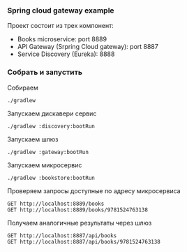 ### Spring cloud gateway example

Проект состоит из трех компонент:
+ Books microservice: port 8889
+ API Gateway (Srpring Cloud gateway): port 8887
+ Service Discovery (Eureka): 8888

### Собрать и запустить

Собираем
```
./gradlew
```

Запускаем дискавери сервис
```
./gradlew :discovery:bootRun
```

Запускаем шлюз
```
./gradlew :gateway:bootRun
```

Запускаем микросервис
```
./gradlew :bookstore:bootRun
```

Проверяем запросы доступные по адресу микросервиса
```
GET http://localhost:8889/books
GET http://localhost:8889/books/9781524763138
```

Получаем аналогичные результаты через шлюз
```
GET http://localhost:8887/api/books
GET http://localhost:8887/api/books/9781524763138
```
